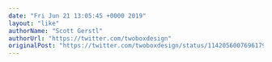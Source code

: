 ```yaml
---
date: "Fri Jun 21 13:05:45 +0000 2019"
layout: "like"
authorName: "Scott Gerstl"
authorUrl: "https://twitter.com/twoboxdesign"
originalPost: "https://twitter.com/twoboxdesign/status/1142056007696179204"
---
```

